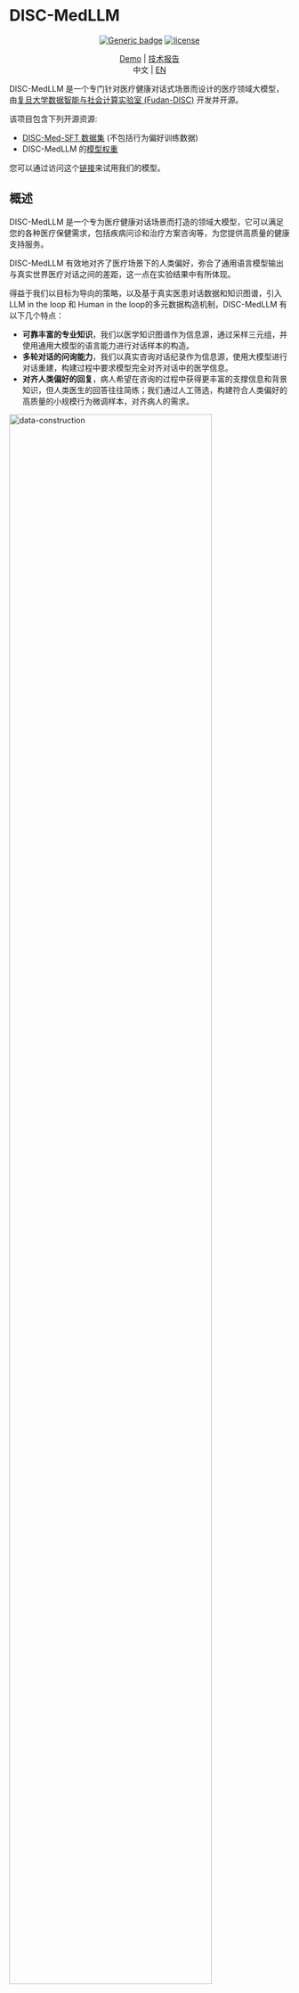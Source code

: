 # DISC-MedLLM

<div align="center">
  
[![Generic badge](https://img.shields.io/badge/🤗-Huggingface%20Repo-green.svg)](https://huggingface.co/Flmc/DISC-MedLLM)
[![license](https://img.shields.io/github/license/modelscope/modelscope.svg)](https://github.com/FudanDISC/DICS-MedLLM/blob/main/LICENSE)
<br>
</div>
<div align="center">

[Demo](http://med.fudan-disc.com) | [技术报告](https://arxiv.org/abs/2308.14346)
<br>
中文 | [EN](https://github.com/FudanDISC/DISC-MedLLM/blob/main/README_EN.md)
</div>
  
DISC-MedLLM 是一个专门针对医疗健康对话式场景而设计的医疗领域大模型，由[复旦大学数据智能与社会计算实验室 (Fudan-DISC)](http://fudan-disc.com) 开发并开源。

该项目包含下列开源资源:
* [DISC-Med-SFT 数据集](https://huggingface.co/datasets/Flmc/DISC-Med-SFT) (不包括行为偏好训练数据)
* DISC-MedLLM 的[模型权重](https://huggingface.co/Flmc/DISC-MedLLM)

您可以通过访问这个[链接](http://med.fudan-disc.com)来试用我们的模型。

## 概述

DISC-MedLLM 是一个专为医疗健康对话场景而打造的领域大模型，它可以满足您的各种医疗保健需求，包括疾病问诊和治疗方案咨询等，为您提供高质量的健康支持服务。

DISC-MedLLM 有效地对齐了医疗场景下的人类偏好，弥合了通用语言模型输出与真实世界医疗对话之间的差距，这一点在实验结果中有所体现。

得益于我们以目标为导向的策略，以及基于真实医患对话数据和知识图谱，引入LLM in the loop 和 Human in the loop的多元数据构造机制，DISC-MedLLM 有以下几个特点：

* **可靠丰富的专业知识**，我们以医学知识图谱作为信息源，通过采样三元组，并使用通用大模型的语言能力进行对话样本的构造。
* **多轮对话的问询能力**，我们以真实咨询对话纪录作为信息源，使用大模型进行对话重建，构建过程中要求模型完全对齐对话中的医学信息。
* **对齐人类偏好的回复**，病人希望在咨询的过程中获得更丰富的支撑信息和背景知识，但人类医生的回答往往简练；我们通过人工筛选，构建符合人类偏好的高质量的小规模行为微调样本，对齐病人的需求。

<img src="https://github.com/FudanDISC/DISC-MedLLM/blob/main/images/data_construction.png" alt="data-construction" width="85%"/>

## 模型效果演示
### 疾病问诊
<img src="https://github.com/FudanDISC/DISC-MedLLM/blob/main/images/consultation.gif" alt="sample1" width="60%"/>

### 治疗方案咨询
<img src="https://github.com/FudanDISC/DISC-MedLLM/blob/main/images/advice.gif" alt="sample2" width="60%"/>

## 数据集

为了训练 DISC-MedLLM ，我们构建了一个高质量的数据集，命名为 DISC-Med-SFT，其中包含了超过47万个衍生于现有的医疗数据集重新构建得到的样本。我们采用了目标导向的策略，通过对于精心选择的几个数据源进行重构来得到指令微调数据集。这些数据的作用在于帮助模型学习医疗领域知识，将行为模式与人类偏好对齐，并对齐真实世界在线医疗对话的分布情况。

<!-- <style type="text/css">
.tg  {border-collapse:collapse;border-spacing:0;}
.tg td{border-color:black;border-style:solid;border-width:1px;font-family:Arial, sans-serif;font-size:14px;
  overflow:hidden;padding:10px 5px;word-break:normal;}
.tg th{border-color:black;border-style:solid;border-width:1px;font-family:Arial, sans-serif;font-size:14px;
  font-weight:normal;overflow:hidden;padding:10px 5px;word-break:normal;}
.tg .tg-9wq8{border-color:inherit;text-align:center;vertical-align:middle}
.tg .tg-c3ow{border-color:inherit;text-align:center;vertical-align:top}
</style> -->
<table class="tg" style="undefined;table-layout: fixed; width: 442px">
<colgroup>
<col style="width: 204.428571px">
<col style="width: 135.428571px">
<col style="width: 102.428571px">
</colgroup>
<thead>
  <tr>
    <th class="tg-9wq8" rowspan="2"><br>数据集</th>
    <th class="tg-9wq8" rowspan="2"><br>数据来源</th>
    <th class="tg-9wq8" rowspan="2"><br>样本量</th>
  </tr>
  <tr>
  </tr>
</thead>
<tbody>
  <tr>
    <td class="tg-9wq8" rowspan="2">重构AI医患对话</td>
    <td class="tg-9wq8">MedDialog</td>
    <td class="tg-9wq8">400k</td>
  </tr>
  <tr>
    <td class="tg-9wq8">cMedQA2</td>
    <td class="tg-c3ow">20k</td>
  </tr>
  <tr>
    <td class="tg-c3ow">知识图谱问答对</td>
    <td class="tg-9wq8">CMeKG</td>
    <td class="tg-9wq8">50k</td>
  </tr>
  <tr>
    <td class="tg-c3ow">行为偏好数据集</td>
    <td class="tg-9wq8">人为筛选</td>
    <td class="tg-9wq8">2k</td>
  </tr>
  <tr>
    <td class="tg-9wq8" rowspan="3">其他</td>
    <td class="tg-c3ow">MedMCQA</td>
    <td class="tg-c3ow">8k</td>
  </tr>
  <tr>
    <td class="tg-c3ow">MOSS-SFT</td>
    <td class="tg-c3ow">33k</td>
  </tr>
  <tr>
    <td class="tg-c3ow">Alpaca-GPT4-zh</td>
    <td class="tg-c3ow">1k</td>
  </tr>
</tbody>
</table>


<br>


### 下载

我们总共发布了近47万条训练数据，其中包括重构AI医患对话和知识图谱问答对。您可以访问这个[链接](https://huggingface.co/datasets/Flmc/DISC-Med-SFT)下载数据集。

<br>


## 部署

当前版本的 DISC-MedLLM 是基于[Baichuan-13B-Base](https://github.com/baichuan-inc/Baichuan-13B)训练得到的。您可以直接从 [Hugging Face](https://huggingface.co/Flmc/DISC-MedLLM) 上下载我们的模型权重，或者根据下列代码样例中的方式自动获取。

首先，您需要安装项目的依赖环境。
```shell
pip install -r requirements.txt
```

### 利用Hugging Face的transformers模块来进行推理
```python
>>> import torch
>>> from transformers import AutoModelForCausalLM, AutoTokenizer
>>> from transformers.generation.utils import GenerationConfig
>>> tokenizer = AutoTokenizer.from_pretrained("Flmc/DISC-MedLLM", use_fast=False, trust_remote_code=True)
>>> model = AutoModelForCausalLM.from_pretrained("Flmc/DISC-MedLLM", device_map="auto", torch_dtype=torch.float16, trust_remote_code=True)
>>> model.generation_config = GenerationConfig.from_pretrained("Flmc/DISC-MedLLM")
>>> messages = []
>>> messages.append({"role": "user", "content": "我感觉自己颈椎非常不舒服，每天睡醒都会头痛"})
>>> response = model.chat(tokenizer, messages)
>>> print(response)
```

### 运行命令行Demo
```shell
python cli_demo.py
```
### 运行网页版Demo
```shell
streamlit run web_demo.py --server.port 8888
```

此外，由于目前版本的 DISC-MedLLM 是以 Baichuan-13B 作为基座的，您可以参考 [Baichuan-13B 项目](https://github.com/baichuan-inc/Baichuan-13B)的介绍来进行 int8 或 int4 量化推理部署。然而需要注意的是，使用模型量化可能会导致性能的下降。
<br>

## 对模型进行微调
您可以使用与我们的数据集结构相同的数据对我们的模型进行微调。我们的训练代码在 [Firefly](https://github.com/yangjianxin1/Firefly) 的基础上进行了修改，使用了不同的数据结构和对话格式。这里我们只提供全参数微调的代码：
```shell
deepspeed --num_gpus={num_gpus} ./train/train.py --train_args_file ./train/train_args/sft.json
```
> 请在您在开始进行模型训练前检查 `sft.json` 中的设置。

<br>如果您想使用其他训练代码来微调我们的模型，请使用如下对话格式。
```shell
<\b><$user_token>content<$assistant_token>content<\s><$user_token>content ...
```
我们使用的 `user_token` 和 `assistant_token` 分别为 `195` and `196`，这和 Baichuan-13B-Chat 是相同的。

## 模型评测
<!-- We compare our model with three general-purpose LLMs and two conversational Chinese medical domain LLMs. Specifically, these are GPT-3.5 and GPT-4 from OpenAI, the aligned conversational version of our backbone model Baichuan-13B-Base, Baichuan-13B-Chat, and the open-source Chinese conversational medical model HuatuoGPT-13B (trained from Ziya-Llama-13B) and BianQue-2. Our evaluation approach encompasses two key dimensions: an assessment of conversational aptitude using GPT-4 as a reference judge, and a comprehensive benchmark evaluation. -->

我们从两个角度评估了模型的性能，包括检测其在单轮对话中提供准确答案的能力以及在多轮对话中进行系统性问诊的能力。

* 在单轮对话评测中，我们构建了一个基准测试数据集，其中包含从两个公开医疗数据集中收集的多项选择题，并评估模型回答的准确性。
* 对于多轮对话评测，我们首先构建了一些高质量的诊疗对话案例，然后让 GPT-3.5 扮演这些案例中的患者角色，并与扮演医生角色的模型进行对话。我们利用 GPT-4 来评估了模型的**主动性**、**准确性**, **帮助性**和**语言能力**。

您可以在 `eval/` 目录下查看测试数据集、各个模型生成的对话结果以及 GPT-4 提供的打分结果。<br>

### 单轮对话评测
我们在评测中选用了 [MLEC-QA](https://github.com/Judenpech/MLEC-QA) 和考研306（西医综合）的单项选择题。
<!-- The MLEC-QA contains questions from the China NMLEC, categorized into Clinic, Stomatology, Public Health, Traditional Chinese Medicine, and Integrated Traditional Chinese and Western Medicine. We selected 1,362 questions (10% of the test set) for evaluation. From Western Medicine 306, we used a combined 270 questions from 2020 and 2021. Our study involved both zero-shot and few-shot approaches, with examples from MLEC-QA's validation set and 2019 Western Medicine 306 questions for the few-shot samples. -->

#### Few-shot  

| 模型             | MLEC-QA 临床 | MLEC-QA 中西医结合 | MLEC-QA 公共卫生 | MLEC-QA 口腔 | MLEC-QA 中医 | 考研306西医综合 | 平均 |
|-------------------|----------------|-------------|----------------------|---------------------|------------|----------|---------|
| GPT-3.5           | 58.63          | 45.9        | 53.51                | 51.52               | 43.47      | 44.81    | 49.64   |
| Baichuan-13b-Chat| 31.25          | 37.69       | 28.65                | 27.27               | 29.77      | 24.81    | 29.91   |
| Huatuo(13B)        | 31.85          | 25          | 32.43                | 32.95               | 26.54      | 24.44    | 28.87   |
| DISC-MedLLM        | 44.64          | 41.42       | 41.62                | 38.26               | 39.48      | 33.33    | 39.79   |

#### Zero-shot

| 模型             | MLEC-QA 临床 | MLEC-QA 中西医结合 | MLEC-QA 公共卫生 | MLEC-QA 口腔 | MLEC-QA 中医 | 考研306西医综合 | 平均 |
|-------------------|----------------|-------------|----------------------|---------------------|------------|----------|---------|
| GPT-3.5           | 47.32          | 33.96       | 48.11                | 39.77               | 38.83      | 33.33    | 40.22   |
| Baichuan-13b-Chat| 44.05          | 43.28       | 39.92                | 31.06               | 41.42      | 32.22    | 38.66   |
| Huatuo(13B)        | 27.38          | 21.64       | 25.95                | 25.76               | 24.92      | 20.37    | 24.34   |
| DISC-MedLLM        | 44.64          | 37.31       | 35.68                | 34.85               | 41.75      | 31.11    | 37.56   |

<!-- GPT-3.5 clearly outperformed others in the multiple-choice assessment, while our model achieved a strong second place in few-shot scenarios. In zero-shot scenarios, it followed closely behind Baichuan-13B-Chat, securing the third spot. These results highlight the current priority gap in performance for conversational medical models on knowledge-intensive tests like multiple-choice questions. -->

### 多轮对话能力评测
我们的评测基于三个不同的数据集：Chinese Medical Benchmark ([CMB-Clin](https://github.com/FreedomIntelligence/CMB))、Chinese Medical Dialogue Dataset ([CMD](https://github.com/UCSD-AI4H/Medical-Dialogue-System)) 和 Chinese Medical Intent Dataset ([CMID](https://github.com/IMU-MachineLearningSXD/CMID))，其中 CMB-Clin 模拟了现实世界的问诊过程，而 CMD 和 CMID 则分别着重从科室专业性和用户意图的角度进行评估。 <br>

<!-- Within this framework, The Evaluation of the dialogues is based on four criteria: Proactivity, Accuracy, Helpfulness, and Linguistic Quality.

1. Proactivity: The doctor can proactively and clearly request the patient to provide more information about the symptoms, physical examination results, and medical history when the information is insufficient, actively guiding the patient through the consultation process. 
2. Accuracy: The diagnosis or advice the doctor provides is accurate and has no factual errors. Conclusions are not made arbitrarily.
3. Helpfulness: The doctor's responses provide the patient with clear, instructive, and practical assistance, specifically addressing the patient's concerns.
4. Linguistic Quality: The conversation is logical. The doctor correctly understands the patient's semantics, and the expression is smooth and natural. -->

#### CMB-clin数据集的评测结果:
| **模型**              | **主动性** | **准确性** | **帮助性** | **语言能力** | **平均** |
|------------------------|-----------------|--------------|-----------------|------------------------|-------------|
| **GPT3.5**             | 4.30            | 4.53         | 4.55            | 5.00                   | 4.60        |
| **GPT4**               | 4.15            | 4.70         | 4.75            | 4.96                   | 4.64        |
| **Baichuan-13b-Caht**  | 4.30            | 4.58         | 4.73            | 4.95                   | 4.64        |
| **BianQue-2**          | 3.97            | 4.36         | 4.37            | 4.81                   | 4.38        |
| **Huatuo(13B)**        | 4.40            | 4.62         | 4.74            | 4.96                   | 4.68        |
| **DISC-MedLLM**        | 4.64            | 4.47         | 4.66            | 4.99                   | 4.69        |

#### CMD数据集的评测结果
<img src="https://github.com/FudanDISC/DISC-MedLLM/blob/main/images/cmd.png" alt="cmd" width="75%"/>

#### CMID数据集的评测结果
<img src="https://github.com/FudanDISC/DISC-MedLLM/blob/main/images/cmid.png" alt="cmid" width="75%"/>



## 致谢
本项目基于如下开源项目展开，在此对相关项目和开发人员表示诚挚的感谢：

- [**MedDialog**](https://github.com/UCSD-AI4H/Medical-Dialogue-System)

- [**cMeKG**](https://github.com/king-yyf/CMeKG_tools)

- [**cMedQA**](https://github.com/zhangsheng93/cMedQA2)

- [**Baichuan-13B**](https://github.com/baichuan-inc/Baichuan-13B)

- [**FireFly**](https://github.com/yangjianxin1/Firefly)

同样感谢其他限于篇幅未能列举的为本项目提供了重要帮助的工作。

## 声明
由于语言模型固有的局限性，我们无法保证 DISC-MedLLM 模型所生成的信息的准确性或可靠性。该模型仅为个人和学术团体的研究和测试而设计。我们敦促用户以批判性的眼光对模型输出的任何信息或医疗建议进行评估，并且强烈建议不要盲目信任此类信息结果。我们不对因使用该模型所引发的任何问题、风险或不良后果承担责任。

## 引用
如果我们的工作有帮助到您的研究，请引用我们：
```angular2
@misc{bao2023discmedllm,
      title={DISC-MedLLM: Bridging General Large Language Models and Real-World Medical Consultation}, 
      author={Zhijie Bao and Wei Chen and Shengze Xiao and Kuang Ren and Jiaao Wu and Cheng Zhong and Jiajie Peng and Xuanjing Huang and Zhongyu Wei},
      year={2023},
      eprint={2308.14346},
      archivePrefix={arXiv},
      primaryClass={cs.CL}
}
```
